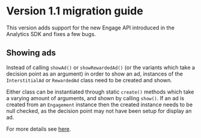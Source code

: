 # Version 1.1 migration guide
This version adds support for the new Engage API introduced in the Analytics SDK and fixes a few bugs.

## Showing ads
Instead of calling `showAd()` or `showRewardedAd()` (or the variants which take a decision point as an argument) in order to show an ad, instances of the `InterstitialAd` or `RewardedAd` class need to be created and shown.

Either class can be instantiated through static `create()` methods which take a varying amount of arguments, and shown by calling `show()`. If an ad is created from an `Engagement` instance then the created instance needs to be null checked, as the decision point may not have been setup for display an ad.

For more details see [here](../../README.md#showing-ads).
